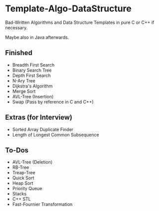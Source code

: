 # Template-Algo-DataStructure

Bad-Written Algorithms and Data Structure Templates in pure C or C++ if necessary.

Maybe also in Java afterwards.


## Finished

* Breadth First Search
* Binary Search Tree
* Depth First Search
* N-Ary Tree
* Dijkstra's Algorithm
* Merge Sort
* AVL-Tree (Insertion)
* Swap (Pass by reference in C and C++)

## Extras (for Interview)

* Sorted Array Duplicate Finder
* Length of Longest Common Subsequence

## To-Dos

* AVL-Tree (Deletion)
* RB-Tree
* Treap-Tree
* Quick Sort
* Heap Sort
* Priority Queue
* Stacks
* C++ STL
* Fast-Fournier Transformation

